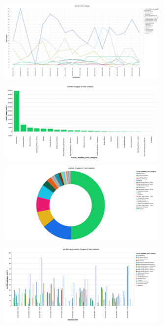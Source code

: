 ![](https://github.com/lucamarini22/arXiv_streaming_processing/blob/main/visualization_examples/img/v1.png?raw=true)

![](https://github.com/lucamarini22/arXiv_streaming_processing/blob/main/visualization_examples/img/v2.png?raw=true)

![](https://github.com/lucamarini22/arXiv_streaming_processing/blob/main/visualization_examples/img/v3.png?raw=true)

![](https://github.com/lucamarini22/arXiv_streaming_processing/blob/main/visualization_examples/img/v4.png?raw=true)
